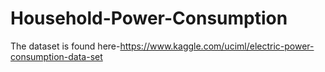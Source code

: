 # Household-Power-Consumption
The dataset is found here-https://www.kaggle.com/uciml/electric-power-consumption-data-set
